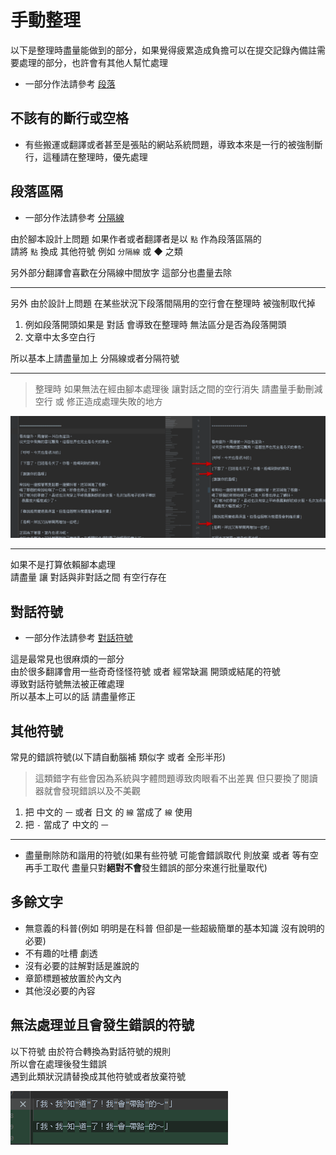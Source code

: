 # 手動整理

以下是整理時盡量能做到的部分，如果覺得疲累造成負擔可以在提交記錄內備註需要處理的部分，也許會有其他人幫忙處理

- 一部分作法請參考 [段落](段落/README.md)

## 不該有的斷行或空格

- 有些搬運或翻譯或者甚至是張貼的網站系統問題，導致本來是一行的被強制斷行，這種請在整理時，優先處理

## 段落區隔

- 一部分作法請參考 [分隔線](README.md#分隔線)

由於腳本設計上問題 如果作者或者翻譯者是以 `點` 作為段落區隔的  
請將 `點` 換成 其他符號 例如 `分隔線` 或 ◆ 之類

另外部分翻譯會喜歡在分隔線中間放字 這部分也盡量去除

---

另外 由於設計上問題 在某些狀況下段落間隔用的空行會在整理時 被強制取代掉

1. 例如段落開頭如果是 對話 會導致在整理時 無法區分是否為段落開頭
2. 文章中太多空白行

所以基本上請盡量加上 分隔線或者分隔符號

---

> 整理時 如果無法在經由腳本處理後 讓對話之間的空行消失 請盡量手動刪減空行 或 修正造成處理失敗的地方

![image_21](img/image_21.png)

---

如果不是打算依賴腳本處理  
請盡量 讓 對話與非對話之間 有空行存在

## 對話符號

- 一部分作法請參考 [對話符號](README.md#對話符號)

這是最常見也很麻煩的一部分  
由於很多翻譯會用一些奇奇怪怪符號 或者 經常缺漏 開頭或結尾的符號  
導致對話符號無法被正確處理  
所以基本上可以的話 請盡量修正

## 其他符號

常見的錯誤符號(以下請自動腦補 類似字 或者 全形半形)

> 這類錯字有些會因為系統與字體問題導致肉眼看不出差異 但只要換了閱讀器就會發現錯誤以及不美觀

1. 把 中文的 `一` 或者 日文 的 `線` 當成了 `線` 使用
2. 把 `-` 當成了 中文的 `一`

---

- 盡量刪除防和諧用的符號(如果有些符號 可能會錯誤取代 則放棄 或者 等有空再手工取代 盡量只對**絕對不會**發生錯誤的部分來進行批量取代)

## 多餘文字

- 無意義的科普(例如 明明是在科普 但卻是一些超級簡單的基本知識 沒有說明的必要)
- 不有趣的吐槽 劇透
- 沒有必要的註解對話是誰說的
- 章節標題被放置於內文內
- 其他沒必要的內容

## 無法處理並且會發生錯誤的符號

以下符號 由於符合轉換為對話符號的規則  
所以會在處理後發生錯誤  
遇到此類狀況請替換成其他符號或者放棄符號

![image_22](img/image_22.png)
